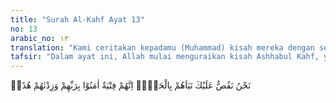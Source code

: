 ```yaml
---
title: "Surah Al-Kahf Ayat 13"
no: 13
arabic_no: ١٣
translation: "Kami ceritakan kepadamu (Muhammad) kisah mereka dengan sebenarnya. Sesungguhnya mereka adalah pemuda-pemuda yang beriman kepada Tuhan mereka, dan Kami tambahkan petunjuk kepada mereka."
tafsir: "Dalam ayat ini, Allah mulai menguraikan kisah Ashhabul Kahf, yang pada ayat-ayat sebelumnya telah disampaikan secara global. Allah mengata-kan kepada Rasul saw bahwa kisah yang disampaikan ini mengandung kebenaran. Maksudnya diceritakan menurut kejadian, tidak seperti yang dikenal oleh bangsa Arab. Mereka telah mengenal kisah pemuda-pemuda penghuni gua ini, akan tetapi dalam bentuk yang berbeda. Umayyah bin Abi Salt, seorang penyair Arab zaman permulaan Islam dari Bani Umayyah (w. 9 H), pernah dalam sebuah baitnya menyebut gua ini, yang menunjukkan bahwa bangsa Arab telah mengenal kisah ini. Baitnya berbunyi:\n\nTidak ada di situ kecuali ar-Raqim (batu bertulis) yang berada di dekatnya serta anjingnya. Sedang kaum itu tidur dalam gua.\n\nKemudian Allah menjelaskan bahwa sesungguhnya para penghuni gua itu adalah para pemuda yang beriman kepada Allah Yang Maha Kuasa dengan penuh keyakinan. Meskipun masyarakat mereka menganut agama syirik, tetapi mereka dapat mempertahankan keimanan mereka dari pengaruh kemusyrikan. Memang para pemuda pada umumnya mempunyai sifat mudah menerima kebenaran, mereka lebih cepat menerima petunjuk ke jalan yang benar dibandingkan dengan orang-orang tua yang sudah tenggelam dalam ajaran-ajaran yang batil. Oleh karena itu, dalam sejarah, terutama sejarah perkembangan Islam, para pemuda yang lebih banyak pertama kali menerima ajaran Allah dan Rasul-Nya.\n\nAdapun orang tua, seperti tokoh-tokoh Quraisy, tetap mempertahankan ajaran agama yang salah, sedikit sekali di antara mereka yang menerima ajaran Islam."
---
```

نَحْنُ نَقُصُّ عَلَيْكَ نَبَاَهُمْ بِالْحَقِّۗ اِنَّهُمْ فِتْيَةٌ اٰمَنُوْا بِرَبِّهِمْ وَزِدْنٰهُمْ هُدًىۖ   